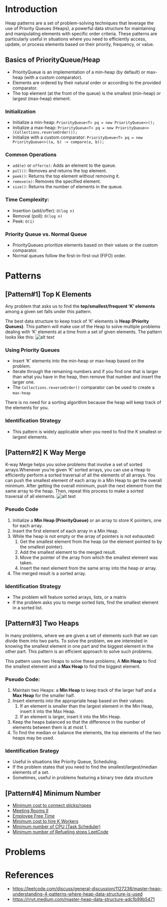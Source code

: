 # Introduction
Heap patterns are a set of problem-solving techniques that leverage the use of Priority Queues (Heaps), a powerful data structure for maintaining and manipulating elements with specific order criteria. These patterns are particularly useful in situations where you need to efficiently access, update, or process elements based on their priority, frequency, or value.

## Basics of PriorityQueue/Heap
* PriorityQueue is an implementation of a min-heap (by default) or max-heap (with a custom comparator).
* Elements are ordered by their natural order or according to the provided comparator.
* The top element (at the front of the queue) is the smallest (min-heap) or largest (max-heap) element.
  
### Initialization
* Initialize a min-heap: 
``PriorityQueue<T> pq = new PriorityQueue<>();``
* Initialize a max-heap: 
``PriorityQueue<T> pq = new PriorityQueue<>(Collections.reverseOrder());``
* Initialize with a custom comparator: 
``PriorityQueue<T> pq = new PriorityQueue<>((a, b) -> compare(a, b));``

### Common Operations
* ``add(e)`` or ``offer(e)``: Adds an element to the queue.
* ``poll()``: Removes and returns the top element.
* ``peek()``: Returns the top element without removing it.
* ``remove(e)``: Removes the specified element.
* ``size()``: Returns the number of elements in the queue.

###  Time Complexity:
* Insertion (add/offer): ``O(log n)``
* Removal (poll): ``O(log n)``
* Peek: ``O(1)``

### Priority Queue vs. Normal Queue
* PriorityQueues prioritize elements based on their values or the custom comparator.
* Normal queues follow the first-in-first-out (FIFO) order.


# Patterns

## [Pattern#1] Top K Elements
Any problem that asks us to find the **top/smallest/frequent ‘K’ elements** among a given set falls under this pattern.

The best data structure to keep track of ‘K’ elements is **Heap (Priority Queues)**. This pattern will make use of the Heap to solve 
multiple problems dealing with ‘K’ elements at a time from a set of given elements. The pattern looks like this:
 ![alt text](https://cdn-images-1.medium.com/max/800/0*rhqGUjza4c7xuHy5)

### Using Priority Queues
* Insert ‘K’ elements into the min-heap or max-heap based on the problem.
* Iterate through the remaining numbers and if you find one that is larger than what you have in the heap, 
then remove that number and insert the larger one.
* The ``Collections.reverseOrder()`` comparator can be used to create a ``max-heap``

There is no need for a sorting algorithm because the heap will keep track of the elements for you.

### Identification Strategy
* This pattern is widely applicable when you need to find the K smallest or largest elements.

## [Pattern#2] K Way Merge
K-way Merge helps you solve problems that involve a set of sorted arrays.Whenever you’re given ‘K’ sorted arrays, you can use a Heap to efficiently perform a sorted traversal of all the
elements of all arrays. You can push the smallest element of each array in a Min Heap to get the overall minimum. After getting the overall minimum, push the next element from the same array to the heap. Then, repeat this process 
to make a sorted traversal of all elements.
 ![alt text](https://cdn-images-1.medium.com/max/800/0*bXCTQM9s_0i-zNqU)

### Pseudo Code
1. Initialize a **Min Heap (PriorityQueue)** or an array to store K pointers, one for each array.
2. Insert the first element of each array in a Min Heap.
3. While the heap is not empty or the array of pointers is not exhausted:
   1. Get the smallest element from the heap (or the element pointed to by the smallest pointer).
   2. Add the smallest element to the merged result.
   3. Move the pointer of the array from which the smallest element was taken.
   4. Insert the next element from the same array into the heap or array.
4. The merged result is a sorted array.

### Identification Strategy
* The problem will feature sorted arrays, lists, or a matrix
* If the problem asks you to merge sorted lists, find the smallest element in a sorted list.
  
## [Pattern#3] Two Heaps
In many problems, where we are given a set of elements such that we can divide them into two parts. 
To solve the problem, we are interested in knowing the smallest element in one part and the biggest element 
in the other part. This pattern is an efficient approach to solve such problems.

This pattern uses two Heaps to solve these problems; A **Min Heap** to find the smallest element and a **Max Heap** to find the biggest element. 

### Pseudo Code:
1. Maintain two Heaps: a **Min Heap** to keep track of the larger half and a **Max Heap** for the smaller half.
2. Insert elements into the appropriate heap based on their values:
   1. If an element is smaller than the largest element in the Min Heap, insert it into the Max Heap.
   2. If an element is larger, insert it into the Min Heap.
3. Keep the heaps balanced so that the difference in the number of elements between them is at most 1.
4. To find the median or balance the elements, the top elements of the two heaps may be used.


### Identification Srategy
* Useful in situations like Priority Queue, Scheduling.
* If the problem states that you need to find the smallest/largest/median elements of a set.
* Sometimes, useful in problems featuring a binary tree data structure

## [Pattern#4] Minimum Number
* [Minimum cost to connect sticks/ropes](https://leetcode.com/problems/minimum-cost-to-connect-sticks/)
* [Meeting Rooms II](https://leetcode.com/problems/meeting-rooms-ii)
* [Employee Free Time](https://leetcode.com/problems/employee-free-time)
* [Minimum cost to hire K Workers](https://leetcode.com/problems/minimum-cost-to-hire-k-workers/)
* [Minimum number of CPU (Task Scheduler)](https://leetcode.com/problems/task-scheduler/)
* [Minimum number of Refueling stops LeetCode](https://leetcode.com/problems/minimum-number-of-refueling-stops/)
  
# Problems

# References
* https://leetcode.com/discuss/general-discussion/1127238/master-heap-understanding-4-patterns-where-heap-data-structure-is-used
* https://rnyt.medium.com/master-heap-data-structure-adc1b99b5471